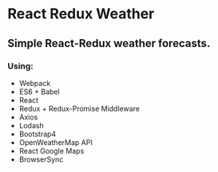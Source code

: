 # React Redux Weather
Simple React-Redux weather forecasts.
-----
### Using:
* Webpack
* ES6 + Babel
* React
* Redux + Redux-Promise Middleware
* Axios
* Lodash
* Bootstrap4
* OpenWeatherMap API
* React Google Maps
* BrowserSync